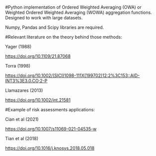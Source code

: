 

#Python implementation of Ordered Weighted Averaging (OWA) or Weighted Ordered Weighted Averaging (WOWA) aggregation functions.
Designed to work with large datasets.

Numpy, Pandas and Scipy libraries are required.


#Relevant literature on the theory behind those methods:

Yager (1988)

https://doi.org/10.1109/21.87068

Torra (1998)

https://doi.org/10.1002/(SICI)1098-111X(199702)12:2%3C153::AID-INT3%3E3.0.CO;2-P

Llamazares (2013)

https://doi.org/10.1002/int.21581


#Example of risk assessments applications:

Cian et al (2021)

https://doi.org/10.1007/s11069-021-04535-w

Tian et al (2018)

https://doi.org/10.1016/j.knosys.2018.05.018

